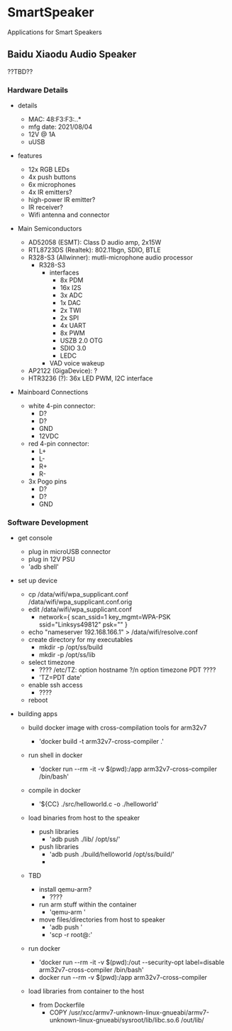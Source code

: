 # SmartSpeaker
Applications for Smart Speakers

## Baidu Xiaodu Audio Speaker

??TBD??

### Hardware Details

* details
  - MAC: 48:F3:F3:*.*.*
  - mfg date: 2021/08/04
  - 12V @ 1A
  - uUSB

* features
  - 12x RGB LEDs
  - 4x push buttons
  - 6x microphones
  - 4x IR emitters?
  - high-power IR emitter?
  - IR receiver?
  - Wifi antenna and connector

* Main Semiconductors
  - AD52058 (ESMT): Class D audio amp, 2x15W
  - RTL8723DS (Realtek): 802.11bgn, SDIO, BTLE
  - R328-S3 (Allwinner): mutli-microphone audio processor
    * R328-S3
      - interfaces
        * 8x PDM
        * 16x I2S
        * 3x ADC
        * 1x DAC
        * 2x TWI
        * 2x SPI
        * 4x UART
        * 8x PWM
        * USZB 2.0 OTG
        * SDIO 3.0
        * LEDC
      - VAD voice wakeup
  - AP2122 (GigaDevice): ?
  - HTR3236 (?): 36x LED PWM, I2C interface

* Mainboard Connections
  - white 4-pin connector:
    * D?
    * D?
    * GND
    * 12VDC
  - red 4-pin connector:
    * L+
    * L-
    * R+
    * R-
  - 3x Pogo pins
    * D?
    * D?
    * GND

### Software Development

* get console
  - plug in microUSB connector
  - plug in 12V PSU
  - 'adb shell'

* set up device
  - cp /data/wifi/wpa_supplicant.conf /data/wifi/wpa_supplicant.conf.orig
  - edit /data/wifi/wpa_supplicant.conf
    * network={
        scan_ssid=1
        key_mgmt=WPA-PSK
        ssid="Linksys49812"
        psk="<pwd>"
    }
  - echo "nameserver 192.168.166.1" > /data/wifi/resolve.conf
  - create directory for my executables
    * mkdir -p /opt/ss/build
    * mkdir -p /opt/ss/lib
  - select timezone
    * ???? /etc/TZ: option hostname ?/n option timezone PDT ????
    * 'TZ=PDT date'
  - enable ssh access
    * ????
  - reboot

* building apps
  - build docker image with cross-compilation tools for arm32v7
    * 'docker build -t arm32v7-cross-compiler .'
  - run shell in docker
    * 'docker run --rm -it -v $(pwd):/app arm32v7-cross-compiler /bin/bash'
  - compile in docker
    * '${CC} ./src/helloworld.c -o ./helloworld'
  - load binaries from host to the speaker
    * push libraries
      - 'adb push ./lib/ /opt/ss/'
    * push libraries
      - 'adb push ./build/helloworld /opt/ss/build/'
      - 
  - TBD
    * install qemu-arm?
      - ????
    * run arm stuff within the container
      - 'qemu-arm <bin>'
    * move files/directories from host to speaker
      - 'adb push <local> <remote>'
      - 'scp -r <local> root@<ipaddr>:<remote>'



  - run docker
    * 'docker run --rm -it -v $(pwd):/out --security-opt label=disable arm32v7-cross-compiler /bin/bash'
    * docker run --rm -v $(pwd):/app arm32v7-cross-compiler <cmd>
  - load libraries from container to the host
    * from Dockerfile
      - COPY /usr/xcc/armv7-unknown-linux-gnueabi/armv7-unknown-linux-gnueabi/sysroot/lib/libc.so.6 /out/lib/
      